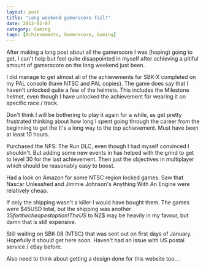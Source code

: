 ```yaml
---
layout: post
title: "Long weekend gamerscore fail!"
date: 2012-02-07
category: Gaming
tags: [Achievements, Gamerscore, Gaming]
---
```


After making a long post about all the gamerscore I was (hoping) going to get, I can't help but feel quite disappointed in myself after achieving a pitiful amount of gamerscore on the long weekend just been.

I did manage to get almost all of the achievements for SBK-X completed on my PAL console (have NTSC and PAL copies). The game does say that I haven't unlocked quite a few of the helmets. This includes the Milestone helmet, even though I have unlocked the achievement for wearing it on specific race / track.

Don't think I will be bothering to play it again for a while, as get pretty frustrated thinking about how long I spent going through the career from the beginning to get the It's a long way to the top achievement. Must have been at least 10 hours.

Purchased the NFS: The Run DLC, even though I had myself convinced I shouldn't. But adding some new events in has helped with the grind to get to level 30 for the last achievement. Then just the objectives in multiplayer which should be reasonably easy to boost.

Had a look on Amazon for some NTSC region locked games. Saw that Nascar Unleashed and Jimmie Johnson's Anything With An Engine were relatively cheap.

If only the shipping wasn't a killer I would have bought them. The games were $45USD total, but the shipping was another $35 for the cheapest option! The US$ to NZ$ may be heavily in my favour, but damn that is still expensive.

Still waiting on SBK 08 (NTSC) that was sent out on first days of January. Hopefully it should get here soon. Haven't had an issue with US postal service / eBay before.

Also need to think about getting a design done for this website too....